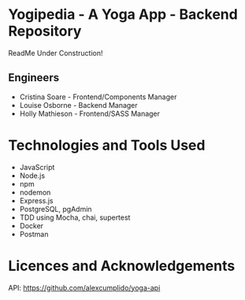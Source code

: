 # Yogipedia - A Yoga App - Backend Repository
ReadMe Under Construction! 

## Engineers

- Cristina Soare - Frontend/Components Manager
- Louise Osborne - Backend Manager
- Holly Mathieson - Frontend/SASS Manager

# Technologies and Tools Used
- JavaScript
- Node.js
- npm
- nodemon
- Express.js
- PostgreSQL, pgAdmin
- TDD using Mocha, chai, supertest
- Docker
- Postman

# Licences and Acknowledgements

API: https://github.com/alexcumplido/yoga-api 

